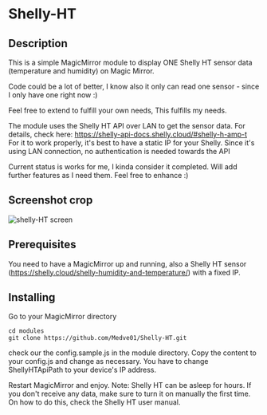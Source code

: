 # Shelly-HT

## Description
This is a simple MagicMirror module to display ONE Shelly HT sensor data (temperature and humidity) on Magic Mirror.

Code could be a lot of better, I know also it only can read one sensor - since I only have one right now :)

Feel free to extend to fulfill your own needs, This fulfills my needs.

The module uses the Shelly HT API over LAN to get the sensor data. For details, check here: https://shelly-api-docs.shelly.cloud/#shelly-h-amp-t
For it to work properly, it's best to have a static IP for your Shelly. Since it's using LAN connection, no authentication is needed towards the API

Current status is works for me, I kinda consider it completed. Will add further features as I need them.
Feel free to enhance :)
## Screenshot crop
![shelly-HT screen](https://medve01.github.io/shelly-ht.jpg)

## Prerequisites
You need to have a MagicMirror up and running, also a Shelly HT sensor (https://shelly.cloud/shelly-humidity-and-temperature/) with a fixed IP.

## Installing

Go to your MagicMirror directory
```
cd modules
git clone https://github.com/Medve01/Shelly-HT.git
```
check our the config.sample.js in the module directory. Copy the content to your config.js and change as necessary. You have to change ShellyHTApiPath to your device's IP address.

Restart MagicMirror and enjoy.
Note: Shelly HT can be asleep for hours. If you don't receive any data, make sure to turn it on manually the first time. On how to do this, check the Shelly HT user manual.
